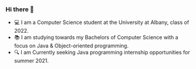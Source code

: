 ### Hi there 👋

- 💻 I am a Computer Science student at the University at Albany, class of 2022.
- 📚 I am studying towards my Bachelors of Computer Science with a focus on Java & Object-oriented programming.
- 🔍 I am Currently seeking Java programming internship opportunities for summer 2021.
